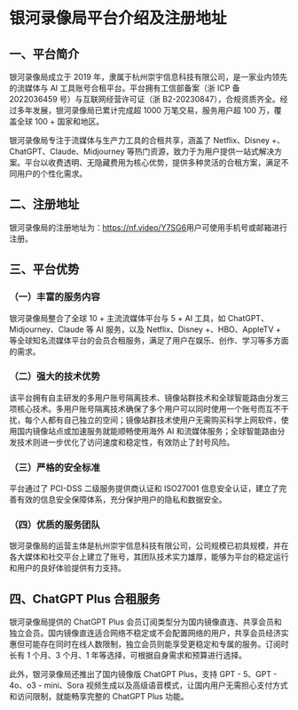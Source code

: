# 银河录像局平台介绍及注册地址

## 一、平台简介

银河录像局成立于 2019 年，隶属于杭州崇宇信息科技有限公司，是一家业内领先的流媒体与 AI 工具账号合租平台。平台拥有工信部备案（浙 ICP 备 2022036459 号）与互联网经营许可证（浙 B2-20230847），合规资质齐全。经过多年发展，银河录像局已累计完成超 1000 万笔交易，服务用户超 100 万，覆盖全球 100 + 国家和地区。

银河录像局专注于流媒体与生产力工具的合租共享，涵盖了 Netflix、Disney +、ChatGPT、Claude、Midjourney 等热门资源，致力于为用户提供一站式解决方案。平台以收费透明、无隐藏费用为核心优势，提供多种灵活的合租方案，满足不同用户的个性化需求。

## 二、注册地址

银河录像局的注册地址为：<https://nf.video/Y7SG6>用户可使用手机号或邮箱进行注册。

## 三、平台优势

### （一）丰富的服务内容

银河录像局整合了全球 10 + 主流流媒体平台与 5 + AI 工具，如 ChatGPT、Midjourney、Claude 等 AI 服务，以及 Netflix、Disney +、HBO、AppleTV + 等全球知名流媒体平台的会员合租服务，满足了用户在娱乐、创作、学习等多方面的需求。

### （二）强大的技术优势

该平台拥有自主研发的多用户账号隔离技术、镜像站群技术和全球智能路由分发三项核心技术。多用户账号隔离技术确保了多个用户可以同时使用一个账号而互不干扰，每个人都有自己独立的空间；镜像站群技术使用户无需购买科学上网软件，使用国内镜像站点或加速服务就能顺畅使用海外 AI 和流媒体服务；全球智能路由分发技术则进一步优化了访问速度和稳定性，有效防止了封号风险。

### （三）严格的安全标准

平台通过了 PCI-DSS 二级服务提供商认证和 ISO27001 信息安全认证，建立了完善有效的信息安全保障体系，充分保护用户的隐私和数据安全。

### （四）优质的服务团队

银河录像局的运营主体是杭州崇宇信息科技有限公司，公司规模已初具规模，并在各大媒体和社交平台上建立了账号，其团队技术实力雄厚，能够为平台的稳定运行和用户的良好体验提供有力支持。

## 四、ChatGPT Plus 合租服务

银河录像局提供的 ChatGPT Plus 会员订阅类型分为国内镜像直连、共享会员和独立会员。国内镜像直连适合网络不稳定或不会配置网络的用户，共享会员经济实惠但可能存在同时在线人数限制，独立会员则能享受更稳定和专属的服务。订阅时长有 1 个月、3 个月、1 年等选择，可根据自身需求和预算进行选择。

此外，银河录像局还推出了国内镜像版 ChatGPT Plus，支持 GPT - 5、GPT - 4o、o3 - mini、Sora 视频生成以及高级语音模式，让国内用户无需担心支付方式和访问限制，就能畅享完整的 ChatGPT Plus 功能。
